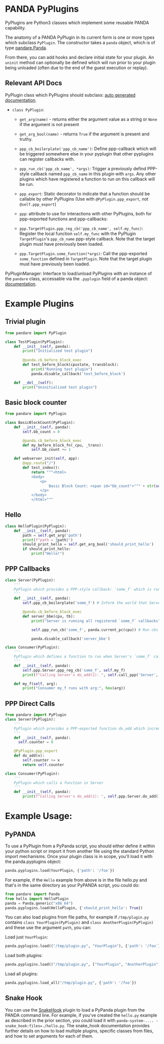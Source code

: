 # PANDA PyPlugins

PyPlugins are Python3 classes which implement some reusable PANDA capability.

The anatomy of a PANDA PyPlugin in its current form is one or more types which subclass `PyPlugin`. The constructor takes a `panda` object, which is of type [pandare.Panda](https://docs.panda.re/panda.html#pandare.panda.Panda).

From there, you can add hooks and declare initial state for your plugin. An `uninit` method can optionally be defined which will run prior to your plugin being unloaded (often due to the end of the guest execution or replay).

## Relevant API Docs

PyPlugin class which PyPlugins should subclass: [auto generated documentation](https://docs.panda.re/panda_plugin.html).
* `class PyPlugin`:
  * `get_arg(name)` - returns either the argument value as a string or `None` if the argument is not present
  * `get_arg_bool(name)` - returns `True` if the argument is present and truthy.
  * `ppp_cb_boilerplate('ppp_cb_name')`: Define ppp-callback which will be triggered somewhere else in your pyplugin that other pyplugins can register callbacks with.
  * `ppp_run_cb('ppp_cb_name', *args)`: Trigger a previously defind PPP-style callback named `ppp_cb_name` in this plugin with `args`. Any other plugins which have registered a function to run on this callback will be run.
  * `ppp_export`: Static decorator to indicate that a function should be callable by other PyPlugins (Use with `@PyPlugin.ppp_export`, not `@self.ppp_export`)

  * `ppp`: attribute to use for interactions with other PyPlugins, both for ppp-exported functions and ppp-callbacks:
  * `ppp.TargetPlugin.ppp_reg_cb('ppp_cb_name', self.my_func)`: Register the local function `self.my_func` with the PyPlugin `TargetPlugin`'s `ppp_cb_name` ppp-style callback. Note that the target plugin must have previously been loaded.
  * `ppp.TargetPlugin.some_function(*args)`: Call the ppp-exported `some_function` defined in `TargetPlugin`. Note that the target plugin must have previously been loaded.

PyPluginManager: Interface to load/unload PyPlugins with an instance of the `pandare` class, accessable via the `.pyplugin` field of a panda object: [documentation](https://docs.panda.re/pyplugin.html#pandare.PyPluginManager).

# Example Plugins

## Trivial plugin
```py
from pandare import PyPlugin

class TestPlugin(PyPlugin):
    def __init__(self, panda):
        print("Initialized test plugin")
        
        @panda.cb_before_block_exec
        def test_before_block(cpustate, transblock):
            print("Running test plugin")
            panda.disable_callback('test_before_block')

    def __del__(self):
        print("Uninitialized test plugin")
```

## Basic block counter
```python
from pandare import PyPlugin

class BasicBlockCount(PyPlugin):
    def __init__(self, panda):
        self.bb_count = 0

        @panda.cb_before_block_exec
        def my_before_block_fn(_cpu, _trans):
            self.bb_count += 1

    def webserver_init(self, app):
        @app.route("/")
        def test_index():
            return """<html>
            <body>
                <p>
                    Basic Block Count: <span id="bb_count">""" + str(self.bb_count) +  """</span>
                </p>
            </body>
            </html>"""
```


## Hello
```py
class HelloPlugin(PyPlugin):
    def __init__(self, panda):
        path = self.get_arg('path')
        print(f"path = {path}")
        should_print_hello = self.get_arg_bool('should_print_hello')
        if should_print_hello:
            print("Hello!")
```

## PPP Callbacks
```py
class Server(PyPlugin):
    '''
    PyPlugin which provides a PPP-style callback: `some_f` which is run once at the next BBE callback.
    '''
    def __init__(self, panda):
        self.ppp_cb_boilerplate('some_f') # Inform the world that Server.some_f is a PPP callback

        @panda.cb_before_block_exec
        def server_bbe(cpu, tb):
            print("Server is running all registered `some_f` callbacks")

            self.ppp_run_cb('some_f', panda.current_pc(cpu)) # Run cbs registered to run with Server.some_f: args are current_pc

            panda.disable_callback('server_bbe')

class Consumer(PyPlugin):
    '''
    PyPlugin which defines a function to run when Server's `some_f` callback is triggered
    '''
    def __init__(self, panda):
        self.ppp.Server.ppp_reg_cb('some_f', self.my_f)
        print(f"Calling Server's do_add(1): ", self.call_ppp('Server', 'do_add', 1))

    def my_f(self, arg):
        print("Consumer my_f runs with arg:", hex(arg))
```

## PPP Direct Calls
```py
from pandare import PyPlugin
class Server(PyPlugin):
    '''
    PyPlugin which provides a PPP-exported function do_add which increments a number
    '''
    def __init__(self, panda):
      self.counter = 0

    @PyPlugin.ppp_export
    def do_add(x):
        self.counter += x
        return self.counter

class Consumer(PyPlugin):
    '''
    PyPlugin which calls a function in Server
    '''
    def __init__(self, panda):
        print(f"Calling Server's do_add(1): ", self.ppp.Server.do_add(1))
  ```

# Example Usage:

## PyPANDA
To use a PyPlugin from a PyPanda script, you should either define it within your python script or import it from another file using the standard Python import mechanisms. Once your plugin class is in scope, you'll load it with the panda.pyplugins object:
```py
panda.pyplugins.load(YourPlugin, {'path': '/foo'})
```

For example, if the `Hello` example from above is in the file hello.py and that's in the same directory as your PyPANDA script, you could do:
```py
from pandare import Panda
from hello import HelloPlugin
panda = Panda.generic("x86_64")
panda.pyplugins.load(HelloPlugin, {'should_print_hello': True})
```

You can also load plugins from file paths, for example if `/tmp/plugin.py` contains `class YourPlugin(PyPlugin)` and `class AnotherPlugin(PyPlugin)` and these use the argument `path`, you can:

Load just `YourPlugin`:
```py
panda.pyplugins.load(("/tmp/plugin.py", "YourPlugin"), {'path': '/foo'})
```

Load both plugins:
```py
panda.pyplugins.load(("/tmp/plugin.py", ["YourPlugin", "AnotherPlugin"]), {'path': '/foo'})
```

Load all plugins:
```py
panda.pyplugins.load_all("/tmp/plugin.py", {'path': '/foo'})
```

## Snake Hook
You can use the [SnakeHook](../plugins/snake_hook) plugin to load a PyPanda plugin from the PANDA command line. For example, if you've created the `hello.py` example as described in the prior section, you could load it with `panda-system-.... -snake_hook:files=./hello.py`. The snake_hook documentation provides further details on how to load multiple plugins, specific classes from files, and how to set arguments for each of them.
